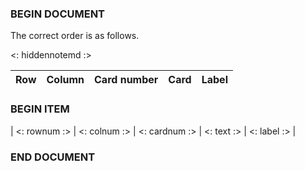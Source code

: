 ### BEGIN DOCUMENT
The correct order is as follows.

<: hiddennotemd :>

| Row | Column | Card number | Card | Label |
|:---:|:------:|:-----------:|:----:|:-----:|
### BEGIN ITEM
| <: rownum :> | <: colnum :> | <: cardnum :> | <: text :> | <: label :> |
### END DOCUMENT


